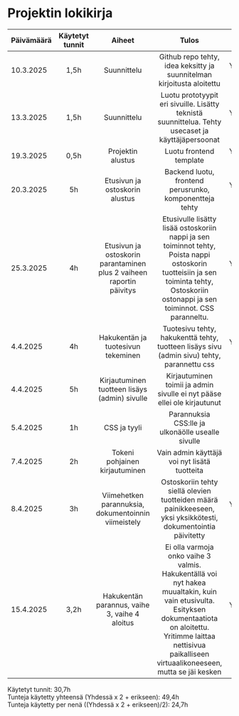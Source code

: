 # Projektin lokikirja


| Päivämäärä  | Käytetyt tunnit | Aiheet |  Tulos | Kuka |
| :---        |     :---:       |     :---:       |     :---:      |     :---:      |
|  10.3.2025 | 1,5h | Suunnittelu  | Github repo tehty, idea keksitty ja suunnitelman kirjoitusta aloitettu | Yhdessä 3h |
|  13.3.2025 | 1,5h | Suunnittelu  | Luotu prototyypit eri sivuille. Lisätty teknistä suunnittelua. Tehty usecaset ja käyttäjäpersoonat | Yhdessä 3h |
|  19.3.2025 | 0,5h | Projektin alustus  | Luotu frontend template | Yhdessä 1h |
|  20.3.2025 | 5h | Etusivun ja ostoskorin alustus  | Backend luotu, frontend perusrunko, komponentteja tehty | Yhdessä 10h |
|  25.3.2025 | 4h | Etusivun ja ostoskorin parantaminen plus 2 vaiheen raportin päivitys | Etusivulle lisätty lisää ostoskoriin nappi ja sen toiminnot tehty, Poista nappi ostoskorin tuotteisiin ja sen toiminta tehty, Ostoskoriin ostonappi ja sen toiminnot. CSS paranneltu. | Yhdessä 4h |
|  4.4.2025 | 4h | Hakukentän ja tuotesivun tekeminen | Tuotesivu tehty, hakukenttä tehty, tuotteen lisäys sivu (admin sivu) tehty, parannettu css | Yhdessä 8h |
|  4.4.2025 | 5h | Kirjautuminen tuotteen lisäys (admin) sivulle | Kirjautuminen toimii ja admin sivulle ei nyt pääse ellei ole kirjautunut | Rami |
|  5.4.2025 | 1h | CSS ja tyyli | Parannuksia CSS:lle ja ulkonäölle usealle sivulle | Niko |
|  7.4.2025 | 2h | Tokeni pohjainen kirjautuminen | Vain admin käyttäjä voi nyt lisätä tuotteita | Rami |
|  8.4.2025 | 3h | Viimehetken parannuksia, dokumentoinnin viimeistely | Ostoskoriin tehty siellä olevien tuotteiden määrä painikkeeseen, yksi yksikkötesti, dokumentointia päivitetty | Yhdessä 6h |
|  15.4.2025 | 3,2h | Hakukentän parannus, vaihe 3, vaihe 4 aloitus | Ei olla varmoja onko vaihe 3 valmis. Hakukentällä voi nyt hakea muualtakin, kuin vain etusivulta. Esityksen dokumentaatiota on aloitettu. Yritimme laittaa nettisivua paikalliseen virtuaalikoneeseen, mutta se jäi kesken | Yhdessä 6,4h | 

Käytetyt tunnit: 30,7h \
Tunteja käytetty yhteensä (Yhdessä x 2 + erikseen): 49,4h \
Tunteja käytetty per nenä ((Yhdessä x 2 + erikseen)/2): 24,7h
